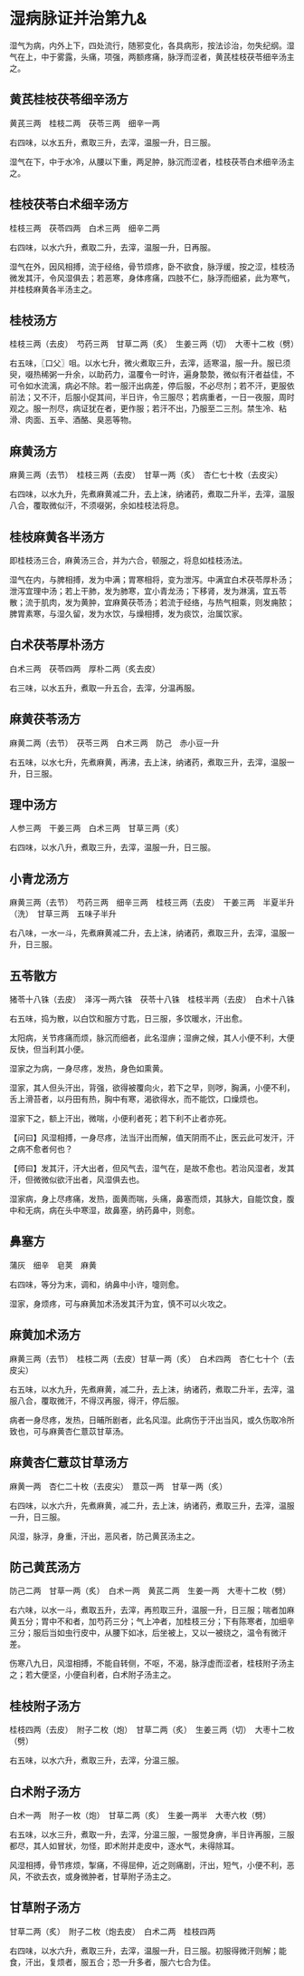 # 湿病脉证并治第九&



湿气为病，内外上下，四处流行，随邪变化，各具病形，按法诊治，勿失纪纲。湿气在上，中于雾露，头痛，项强，两额疼痛，脉浮而涩者，黄芪桂枝茯苓细辛汤主之。

## 黄芪桂枝茯苓细辛汤方

黄芪三两　桂枝二两　茯苓三两　细辛一两

右四味，以水五升，煮取三升，去滓，温服一升，日三服。

湿气在下，中于水冷，从腰以下重，两足肿，脉沉而涩者，桂枝茯苓白术细辛汤主之。

## 桂枝茯苓白术细辛汤方

桂枝三两　茯苓四两　白术三两　细辛二两

右四味，以水六升，煮取二升，去滓，温服一升，日再服。

湿气在外，因风相搏，流于经络，骨节烦疼，卧不欲食，脉浮缓，按之涩，桂枝汤微发其汗，令风湿俱去；若恶寒，身体疼痛，四肢不仁，脉浮而细紧，此为寒气，并桂枝麻黄各半汤主之。

## 桂枝汤方

桂枝三两（去皮）　芍药三两　甘草二两（炙）　生姜三两（切）　大枣十二枚（劈）

右五味，〖口父〗咀。以水七升，微火煮取三升，去滓，适寒温，服一升。服已须臾，啜热稀粥一升余，以助药力，温覆令一时许，遍身漐漐，微似有汗者益佳，不可令如水流漓，病必不除。若一服汗出病差，停后服，不必尽剂；若不汗，更服依前法；又不汗，后服小促其间，半日许，令三服尽；若病重者，一日一夜服，周时观之。服一剂尽，病证犹在者，更作服；若汗不出，乃服至二三剂。禁生冷、粘滑、肉面、五辛、酒酪、臭恶等物。

## 麻黄汤方

麻黄三两（去节）　桂枝三两（去皮）　甘草一两（炙）　杏仁七十枚（去皮尖）

右四味，以水九升，先煮麻黄减二升，去上沫，纳诸药，煮取二升半，去滓，温服八合，覆取微似汗，不须啜粥，余如桂枝法将息。

## 桂枝麻黄各半汤方

即桂枝汤三合，麻黄汤三合，并为六合，顿服之，将息如桂枝汤法。

湿气在内，与脾相搏，发为中满；胃寒相将，变为泄泻。中满宜白术茯苓厚朴汤；泄泻宜理中汤；若上干肺，发为肺寒，宜小青龙汤；下移肾，发为淋漓，宜五苓散；流于肌肉，发为黄肿，宜麻黄茯苓汤；若流于经络，与热气相乘，则发痈脓；脾胃素寒，与湿久留，发为水饮，与燥相搏，发为痰饮，治属饮家。

## 白术茯苓厚朴汤方

白术三两　茯苓四两　厚朴二两（炙去皮）

右三味，以水五升，煮取一升五合，去滓，分温再服。

## 麻黄茯苓汤方

麻黄二两（去节）　茯苓三两　白术三两　防己　赤小豆一升

右五味，以水七升，先煮麻黄，再沸，去上沫，纳诸药，煮取三升，去滓，温服一升，日三服。

## 理中汤方

人参三两　干姜三两　白术三两　甘草三两（炙）

右四味，以水八升，煮取三升，去滓，温服一升，日三服。

## 小青龙汤方

麻黄三两（去节）　芍药三两　细辛三两　桂枝三两（去皮）　干姜三两　半夏半升（洗）　甘草三两　五味子半升

右八味，一水一斗，先煮麻黄减二升，去上沫，纳诸药，煮取三升，去滓，温服一升，日三服。

## 五苓散方

猪苓十八铢（去皮）　泽泻一两六铢　茯苓十八铢　桂枝半两（去皮）　白术十八铢

右五味，捣为散，以白饮和服方寸匙，日三服，多饮暖水，汗出愈。

太阳病，关节疼痛而烦，脉沉而细者，此名湿痹；湿痹之候，其人小便不利，大便反快，但当利其小便。

湿家之为病，一身尽疼，发热，身色如熏黄。

湿家，其人但头汗出，背强，欲得被覆向火，若下之早，则哕，胸满，小便不利，舌上滑苔者，以丹田有热，胸中有寒，渴欲得水，而不能饮，口燥烦也。

湿家下之，额上汗出，微喘，小便利者死；若下利不止者亦死。

【问曰】风湿相搏，一身尽疼，法当汗出而解，值天阴雨不止，医云此可发汗，汗之病不愈者何也？

【师曰】发其汗，汗大出者，但风气去，湿气在，是故不愈也。若治风湿者，发其汗，但微微似欲汗出者，风湿俱去也。

湿家病，身上尽疼痛，发热，面黄而喘，头痛，鼻塞而烦，其脉大，自能饮食，腹中和无病，病在头中寒湿，故鼻塞，纳药鼻中，则愈。

## 鼻塞方

蒲灰　细辛　皂荚　麻黄

右四味，等分为末，调和，纳鼻中小许，嚏则愈。

湿家，身烦疼，可与麻黄加术汤发其汗为宜，慎不可以火攻之。

## 麻黄加术汤方

麻黄三两（去节）　桂枝二两（去皮）甘草一两（炙）　白术四两　杏仁七十个（去皮尖）

右五味，以水九升，先煮麻黄，减二升，去上沫，纳诸药，煮取二升半，去滓，温服八合，覆取微汗，不得汉再服，得汗，停后服。

病者一身尽疼，发热，日晡所剧者，此名风湿。此病伤于汗出当风，或久伤取冷所致也，可与麻黄杏仁薏苡甘草汤。

## 麻黄杏仁薏苡甘草汤方

麻黄一两　杏仁二十枚（去皮尖）　薏苡一两　甘草一两（炙）

右四味，以水六升，先煮麻黄，减二升，去上沫，纳诸药，煮取三升，去滓，温服一升，日三服。

风湿，脉浮，身重，汗出，恶风者，防己黄芪汤主之。

## 防己黄芪汤方

防己二两　甘草一两（炙）　白术一两　黄芪二两　生姜一两　大枣十二枚（劈）

右六味，以水一斗，煮取五升，去滓，再煎取三升，温服一升，日三服；喘者加麻黄五分；胃中不和者，加芍药三分；气上冲者，加桂枝三分；下有陈寒者，加细辛三分；服后当如虫行皮中，从腰下如冰，后坐被上，又以一被绕之，温令有微汗差。

伤寒八九日，风湿相搏，不能自转侧，不呕，不渴，脉浮虚而涩者，桂枝附子汤主之；若大便坚，小便自利者，白术附子汤主之。

## 桂枝附子汤方

桂枝四两（去皮）　附子二枚（炮）　甘草二两（炙）　生姜三两（切）　大枣十二枚（劈）

右五味，以水六升，煮取三升，去滓，分温三服。

## 白术附子汤方

白术一两　附子一枚（炮）　甘草二两（炙）　生姜一两半　大枣六枚（劈）

右五味，以水三升，煮取一升，去滓，分温三服，一服觉身痹，半日许再服，三服都尽，其人如冒状，勿怪，即术附并走皮中，逐水气，未得除耳。

风湿相搏，骨节疼烦，掣痛，不得屈伸，近之则痛剧，汗出，短气，小便不利，恶风，不欲去衣，或身微肿者，甘草附子汤主之。

## 甘草附子汤方

甘草二两（炙）　附子二枚（炮去皮）　白术二两　桂枝四两

右四味，以水六升，煮取三升，去滓，温服一升，日三服。初服得微汗则解；能食，汗出，复烦者，服五合；恐一升多者，服六七合为佳。